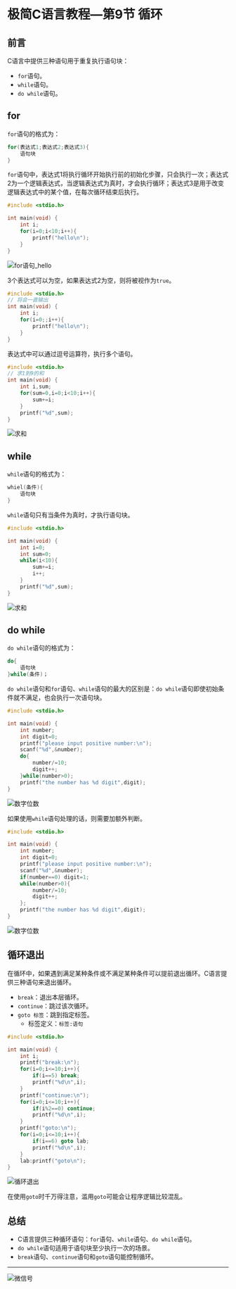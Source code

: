 # 极简C语言教程—第9节 循环

## 前言

C语言中提供三种语句用于重复执行语句块：

- `for`语句。
- `while`语句。
- `do while`语句。

## for

`for`语句的格式为：

```c
for(表达式1;表达式2;表达式3){
    语句块
}
```

`for`语句中，表达式1将执行循环开始执行前的初始化步骤，只会执行一次；表达式2为一个逻辑表达式，当逻辑表达式为真时，才会执行循环；表达式3是用于改变逻辑表达式中的某个值，在每次循环结束后执行。

```c
#include <stdio.h>

int main(void) {
    int i;
    for(i=0;i<10;i++){
        printf("hello\n");
    }
}
```

![for语句_hello](图片/9/for语句_hello.png)

3个表达式可以为空，如果表达式2为空，则将被视作为`true`。

```c
#include <stdio.h>
// 将会一直输出
int main(void) {
    int i;
    for(i=0;;i++){
        printf("hello\n");
    }
}
```

表达式中可以通过逗号运算符，执行多个语句。

```c
#include <stdio.h>
// 求1到9的和
int main(void) {
    int i,sum;
    for(sum=0,i=0;i<10;i++){
        sum+=i;
    }
    printf("%d",sum);
}
```

![求和](图片/9/求和.png)

## while

`while`语句的格式为：

```c
whiel(条件){
	语句块
} 
```

`while`语句只有当条件为真时，才执行语句块。

```c
#include <stdio.h>

int main(void) {
    int i=0;
    int sum=0;
    while(i<10){
        sum+=i;
        i++;
    }
    printf("%d",sum);
}
```

![求和](图片/9/求和.png)

## do while

`do while`语句的格式为：

```c
do{
    语句块 
}while(条件)；
```

`do while`语句和`for`语句、`while`语句的最大的区别是：`do while`语句即使初始条件就不满足，也会执行一次语句块。

```c
#include <stdio.h>

int main(void) {
    int number;
    int digit=0;
    printf("please input positive number:\n");
    scanf("%d",&number);
    do{
        number/=10;
        digit++;
    }while(number>0);
    printf("the number has %d digit",digit);
}
```

![数字位数](图片/9/数字位数.png)

如果使用`while`语句处理的话，则需要加额外判断。

```c
#include <stdio.h>

int main(void) {
    int number;
    int digit=0;
    printf("please input positive number:\n");
    scanf("%d",&number);
    if(number==0) digit=1;
    while(number>0){
        number/=10;
        digit++;
    };
    printf("the number has %d digit",digit);
}
```

![数字位数](图片/9/数字位数.png)

## 循环退出

在循环中，如果遇到满足某种条件或不满足某种条件可以提前退出循环。C语言提供三种语句来退出循环。

- `break`：退出本层循环。
- `continue`：跳过该次循环。
- `goto 标签`：跳到指定标签。
  - 标签定义：`标签:语句`

```c
#include <stdio.h>

int main(void) {
    int i;
    printf("break:\n");
    for(i=0;i<=10;i++){
        if(i==5) break;
        printf("%d\n",i);
    }
    printf("continue:\n");
    for(i=0;i<=10;i++){
        if(i%2==0) continue;
        printf("%d\n",i);
    }
    printf("goto:\n");
    for(i=0;i<=10;i++){
        if(i==6) goto lab;
        printf("%d\n",i);
    }
    lab:printf("goto\n");
}
```

![循环退出](图片/9/循环退出.png)

在使用`goto`时千万得注意，滥用`goto`可能会让程序逻辑比较混乱。

## 总结

- C语言提供三种循环语句：`for`语句、`while`语句、`do while`语句。
- `do while`语句适用于语句块至少执行一次的场景。
- `break`语句、`continue`语句和`goto`语句能控制循环。

---

![微信号](图片/微信号.png)
